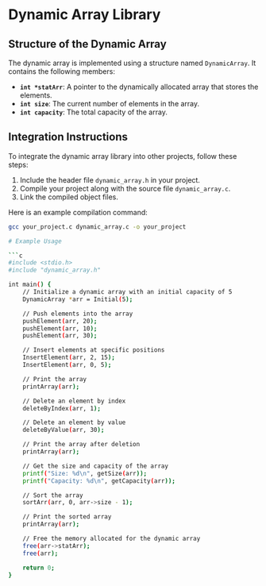 # Dynamic Array Library

## Structure of the Dynamic Array

The dynamic array is implemented using a structure named `DynamicArray`. It contains the following members:

- **`int *statArr`**: A pointer to the dynamically allocated array that stores the elements.
- **`int size`**: The current number of elements in the array.
- **`int capacity`**: The total capacity of the array.

## Integration Instructions

To integrate the dynamic array library into other projects, follow these steps:

1. Include the header file `dynamic_array.h` in your project.
2. Compile your project along with the source file `dynamic_array.c`.
3. Link the compiled object files.

Here is an example compilation command:

```bash
gcc your_project.c dynamic_array.c -o your_project

# Example Usage

```c
#include <stdio.h>
#include "dynamic_array.h"

int main() {
    // Initialize a dynamic array with an initial capacity of 5
    DynamicArray *arr = Initial(5);

    // Push elements into the array
    pushElement(arr, 20);
    pushElement(arr, 10);
    pushElement(arr, 30);

    // Insert elements at specific positions
    InsertElement(arr, 2, 15);
    InsertElement(arr, 0, 5);

    // Print the array
    printArray(arr);

    // Delete an element by index
    deleteByIndex(arr, 1);

    // Delete an element by value
    deleteByValue(arr, 30);

    // Print the array after deletion
    printArray(arr);

    // Get the size and capacity of the array
    printf("Size: %d\n", getSize(arr));
    printf("Capacity: %d\n", getCapacity(arr));

    // Sort the array
    sortArr(arr, 0, arr->size - 1);

    // Print the sorted array
    printArray(arr);

    // Free the memory allocated for the dynamic array
    free(arr->statArr);
    free(arr);

    return 0;
}
